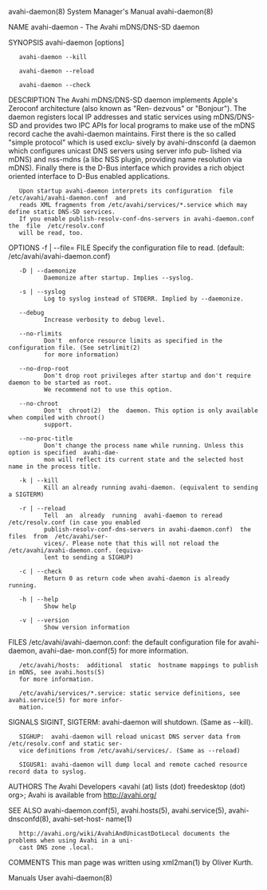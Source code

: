 avahi-daemon(8)                         System Manager's Manual                        avahi-daemon(8)

NAME
       avahi-daemon - The Avahi mDNS/DNS-SD daemon

SYNOPSIS
       avahi-daemon [options]

       avahi-daemon --kill

       avahi-daemon --reload

       avahi-daemon --check

DESCRIPTION
       The  Avahi  mDNS/DNS-SD  daemon  implements  Apple's Zeroconf architecture (also known as "Ren‐
       dezvous" or "Bonjour"). The daemon registers local  IP  addresses  and  static  services  using
       mDNS/DNS-SD  and  provides two IPC APIs for local programs to make use of the mDNS record cache
       the avahi-daemon maintains. First there is the so called "simple protocol" which is used exclu‐
       sively  by avahi-dnsconfd (a daemon which configures unicast DNS servers using server info pub‐
       lished via mDNS) and nss-mdns (a libc NSS plugin, providing name resolution via mDNS).  Finally
       there  is  the D-Bus interface which provides a rich object oriented interface to D-Bus enabled
       applications.

       Upon startup avahi-daemon interprets its configuration  file  /etc/avahi/avahi-daemon.conf  and
       reads XML fragments from /etc/avahi/services/*.service which may define static DNS-SD services.
       If you enable publish-resolv-conf-dns-servers in avahi-daemon.conf  the  file  /etc/resolv.conf
       will be read, too.

OPTIONS
       -f | --file= FILE
              Specify the configuration file to read. (default: /etc/avahi/avahi-daemon.conf)

       -D | --daemonize
              Daemonize after startup. Implies --syslog.

       -s | --syslog
              Log to syslog instead of STDERR. Implied by --daemonize.

       --debug
              Increase verbosity to debug level.

       --no-rlimits
              Don't  enforce resource limits as specified in the configuration file. (See setrlimit(2)
              for more information)

       --no-drop-root
              Don't drop root privileges after startup and don't require daemon to be started as root.
              We recommend not to use this option.

       --no-chroot
              Don't  chroot(2)  the  daemon. This option is only available when compiled with chroot()
              support.

       --no-proc-title
              Don't change the process name while running. Unless this option is specified  avahi-dae‐
              mon will reflect its current state and the selected host name in the process title.

       -k | --kill
              Kill an already running avahi-daemon. (equivalent to sending a SIGTERM)

       -r | --reload
              Tell  an  already  running  avahi-daemon to reread /etc/resolv.conf (in case you enabled
              publish-resolv-conf-dns-servers in avahi-daemon.conf)  the  files  from  /etc/avahi/ser‐
              vices/. Please note that this will not reload the /etc/avahi/avahi-daemon.conf. (equiva‐
              lent to sending a SIGHUP)

       -c | --check
              Return 0 as return code when avahi-daemon is already running.

       -h | --help
              Show help

       -v | --version
              Show version information

FILES
       /etc/avahi/avahi-daemon.conf: the  default  configuration  file  for  avahi-daemon,  avahi-dae‐
       mon.conf(5) for more information.

       /etc/avahi/hosts:  additional  static  hostname mappings to publish in mDNS, see avahi.hosts(5)
       for more information.

       /etc/avahi/services/*.service: static service definitions, see avahi.service(5) for more infor‐
       mation.

SIGNALS
       SIGINT, SIGTERM: avahi-daemon will shutdown. (Same as --kill).

       SIGHUP:  avahi-daemon will reload unicast DNS server data from /etc/resolv.conf and static ser‐
       vice definitions from /etc/avahi/services/. (Same as --reload)

       SIGUSR1: avahi-daemon will dump local and remote cached resource record data to syslog.

AUTHORS
       The Avahi Developers <avahi (at) lists (dot) freedesktop (dot) org>; Avahi  is  available  from
       http://avahi.org/

SEE ALSO
       avahi-daemon.conf(5),   avahi.hosts(5),  avahi.service(5),  avahi-dnsconfd(8),  avahi-set-host-
       name(1)

       http://avahi.org/wiki/AvahiAndUnicastDotLocal documents the problems when using Avahi in a uni‐
       cast DNS zone .local.

COMMENTS
       This man page was written using xml2man(1) by Oliver Kurth.

Manuals                                          User                                  avahi-daemon(8)

